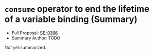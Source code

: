 # `consume` operator to end the lifetime of a variable binding (Summary)

* Full Proposal: [SE-0366](https://github.com/apple/swift-evolution/blob/main/proposals/0366-move-function.md)
* Summary Author: TODO

Not yet summarized.
